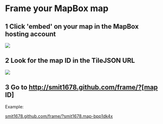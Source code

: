 # Frame your MapBox map

## 1 Click 'embed' on your map in the MapBox hosting account

![](https://dl.dropbox.com/u/479174/hosting/frame/embed.png)

## 2 Look for the map ID in the TileJSON URL

![](https://dl.dropbox.com/u/479174/hosting/frame/tiljson.png)

## 3 Go to http://smit1678.github.com/frame/?[map ID]

Example:

[smit1678.github.com/frame/?smit1678.map-bpp1dk4x](http://smit1678.github.com/frame/?smit1678.map-bpp1dk4x)
